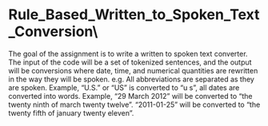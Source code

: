 # Rule_Based_Written_to_Spoken_Text_Conversion\
The goal of the assignment is to write a written to spoken text converter.
The input of the code will be a set of tokenized sentences, and the output will be conversions
where date, time, and numerical quantities are rewritten in the way they will be spoken. e.g. All abbreviations are separated as they are spoken. Example, “U.S.” or “US” is converted to “u s”, all dates are converted into words. Example, “29 March 2012” will be converted to “the twenty ninth of march twenty twelve”. “2011-01-25” will be converted to “the twenty fifth of january twenty eleven”.
